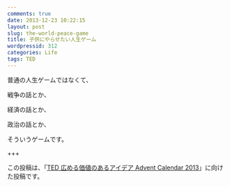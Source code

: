 ```yaml
---
comments: true
date: 2013-12-23 10:22:15
layout: post
slug: the-world-peace-game
title: 子供にやらせたい人生ゲーム
wordpressid: 312
categories: Life
tags: TED
---
```


普通の人生ゲームではなくて、

戦争の話とか、

経済の話とか、

政治の話とか、

そういうゲームです。

<!-- more -->



+++

この投稿は、「[TED 広める価値のあるアイデア Advent Calendar 2013](http://www.adventar.org/calendars/158)」に向けた投稿です。
